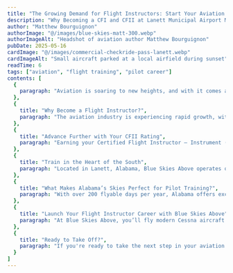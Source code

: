```yaml
---
title: "The Growing Demand for Flight Instructors: Start Your Aviation Career with Blue Skies Above"
description: "Why Becoming a CFI and CFII at Lanett Municipal Airport Might Be the Smartest Move in Your Aviation Journey"
author: "Matthew Bourguignon"
authorImage: "@/images/blue-skies-matt-300.webp"
authorImageAlt: "Headshot of aviation author Matthew Bourguignon"
pubDate: 2025-05-16
cardImage: "@/images/commercial-checkride-pass-lanett.webp"
cardImageAlt: "Small aircraft parked at a local airfield during sunset"
readTime: 6
tags: ["aviation", "flight training", "pilot career"]
contents: [
  {
    paragraph: "Aviation is soaring to new heights, and with it comes an unprecedented demand for skilled pilots and flight instructors. Whether you’re a new pilot looking to build hours or a seasoned aviator seeking to share your passion for flying, becoming a Certified Flight Instructor (CFI) offers a rewarding career path with countless opportunities for growth. At Blue Skies Above, located at Lanett Municipal Airport (7A3), you have the unique opportunity to launch your flight training career in an environment designed for success, supported by experienced instructors and modern facilities."
  },
  {
    title: "Why Become a Flight Instructor?",
    paragraph: "The aviation industry is experiencing rapid growth, with airlines expanding their fleets and more people pursuing pilot certifications than ever before. This surge has created a significant demand for qualified flight instructors to guide the next generation of pilots. CFIs are valued for their real-world experience and training skills, and becoming one helps refine your own abilities. For pilots working toward their ATP, instructing is a steady and rewarding way to build hours while strengthening decision-making and communication skills."
  },
  {
    title: "Advance Further with Your CFII Rating",
    paragraph: "Earning your Certified Flight Instructor – Instrument (CFII) rating is a logical next step. A CFII enables you to teach instrument flying, making you more versatile and employable. Flight schools and operators value instructors who can teach in IFR conditions. Adding this credential broadens your capabilities and builds advanced piloting skills essential for commercial aviation careers."
  },
  {
    title: "Train in the Heart of the South",
    paragraph: "Located in Lanett, Alabama, Blue Skies Above operates out of Lanett Municipal Airport (7A3), an ideal flight training location. With minimal air traffic and a tower-free environment, students can focus on maneuver mastery without the delays of busy airspace. Proximity to Auburn, Opelika, Columbus, and Montgomery ensures access to vibrant aviation communities while maintaining a quiet, productive learning environment."
  },
  {
    title: "What Makes Alabama’s Skies Perfect for Pilot Training?",
    paragraph: "With over 200 flyable days per year, Alabama offers excellent conditions for uninterrupted flight training. Clear skies, diverse landscapes, and open airspace allow for more productive flight sessions and a faster path to certification. From rolling hills to open fields, the variety in terrain builds your confidence and prepares you for complex flying scenarios."
  },
  {
    title: "Launch Your Flight Instructor Career with Blue Skies Above",
    paragraph: "At Blue Skies Above, you’ll fly modern Cessna aircraft with advanced avionics and receive instruction from experienced CFIs committed to your growth. Our flexible FAA Part 61 programs allow you to learn on your schedule. By earning your CFI and CFII here, you’ll not only become a great instructor but also open doors to airline, charter, and corporate careers."
  },
  {
    title: "Ready to Take Off?",
    paragraph: "If you're ready to take the next step in your aviation career, Blue Skies Above is the perfect launchpad. Join a community that values safety, mentorship, and a love of flight. Located at Lanett Municipal Airport (7A3), we offer the environment, tools, and support you need to succeed as a flight instructor. Contact us today or visit flytheblueskies.com to explore our CFI programs and schedule your Discovery Flight."
  }
]
---
```

